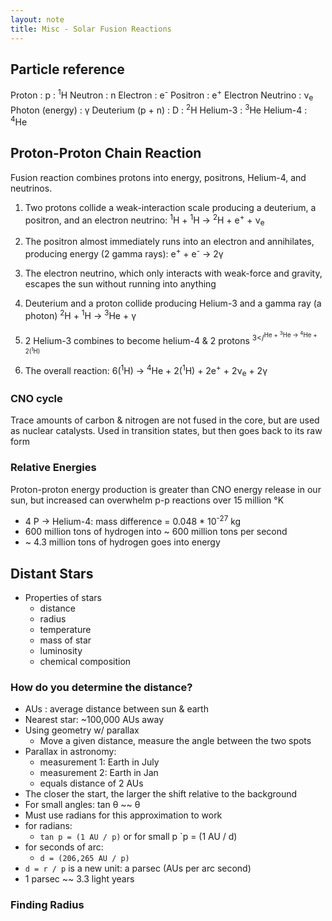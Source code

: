 ```yaml
---
layout: note
title: Misc - Solar Fusion Reactions
---
```


## Particle reference ##
Proton
:	p
:	<sup>1</sup>H
Neutron
:	n
Electron
:	e<sup>-</sup>
Positron
:	e<sup>+</sup>
Electron Neutrino
:	&nu;<sub>e</sub>
Photon (energy)
:	&gamma;
Deuterium (p + n)
:	D
:	<sup>2</sup>H
Helium-3
:	<sup>3</sup>He
Helium-4
:	<sup>4</sup>He

## Proton-Proton Chain Reaction ##

Fusion reaction combines protons into energy, positrons,
Helium-4, and neutrinos.

1. 	Two protons collide a weak-interaction scale producing a deuterium, a positron, and an electron neutrino:
		<sup>1</sup>H + <sup>1</sup>H &rarr; <sup>2</sup>H + e<sup>+</sup> + &nu;<sub>e</sub>

2.	The positron almost immediately runs into an electron and annihilates, producing energy (2 gamma rays):
		e<sup>+</sup> + e<sup>-</sup> &rarr; 2&gamma;

3.	The electron neutrino, which only interacts with weak-force and gravity, escapes the sun without running into anything

4.	Deuterium and a proton collide producing Helium-3 and a gamma ray (a photon)
		<sup>2</sup>H + <sup>1</sup>H &rarr; <sup>3</sup>He + &gamma;

5.  2 Helium-3 combines to become helium-4 & 2 protons
		<sup>3</<sup>He + <sup>3</sup>He &rarr; <sup>4</sup>He + 2(<sup>1</sup>H)

6.  The overall reaction:
		6(<sup>1</sup>H) &rarr; <sup>4</sup>He + 2(<sup>1</sup>H) + 2e<sup>+</sup> + 2&nu;<sub>e</sub> + 2&gamma;





### CNO cycle ###
Trace amounts of carbon & nitrogen are not fused in the
core, but are used as nuclear catalysts. Used in transition
states, but then goes back to its raw form

### Relative Energies ###
Proton-proton energy production is greater than CNO energy
release in our sun, but increased can overwhelm p-p
reactions over 15 million &deg;K

- 4 P &rarr; Helium-4: mass difference = 0.048 * 10<sup>-27</sup> kg
- 600 million tons of hydrogen into ~ 600 million tons per second
- ~ 4.3 million tons of hydrogen goes into energy

## Distant Stars ##
- Properties of stars
	- distance
	- radius
	- temperature
	- mass of star
	- luminosity
	- chemical composition

### How do you determine the distance? ###
- AUs
	: average distance between sun & earth
- Nearest star: ~100,000 AUs away
- Using geometry w/ parallax
	- Move a given distance, measure the angle between the two spots
- Parallax in astronomy:
	- measurement 1: Earth in July
	- measurement 2: Earth in Jan
	- equals distance of 2 AUs
- The closer the start, the larger the shift relative to the background
- For small angles: tan &theta; ~~ &theta;
- Must use radians for this approximation to work
- for radians:
	- `tan p = (1 AU / p)` or for small p `p = (1 AU / d)
- for seconds of arc:
	- `d = (206,265 AU / p)`
- `d = r / p` is a new unit: a parsec (AUs per arc second)
- 1 parsec ~~ 3.3 light years

### Finding Radius ###
